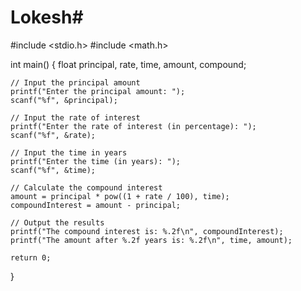 # Lokesh#
#include <stdio.h>
#include <math.h>

int main() {
    float principal, rate, time, amount, compound;

    // Input the principal amount
    printf("Enter the principal amount: ");
    scanf("%f", &principal);

    // Input the rate of interest
    printf("Enter the rate of interest (in percentage): ");
    scanf("%f", &rate);

    // Input the time in years
    printf("Enter the time (in years): ");
    scanf("%f", &time);

    // Calculate the compound interest
    amount = principal * pow((1 + rate / 100), time);
    compoundInterest = amount - principal;

    // Output the results
    printf("The compound interest is: %.2f\n", compoundInterest);
    printf("The amount after %.2f years is: %.2f\n", time, amount);

    return 0;
}
